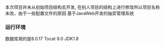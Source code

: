 本次项目并未从初始项目结构去开发, 在别人项目的结构上进行修改所以项目名称未改，由于一些配置文件的原因
基于JavaWeb开发的抽奖管理系统
### 运行环境
数据库用的是8.0.17
Tocat 9.0
JDK1.8
